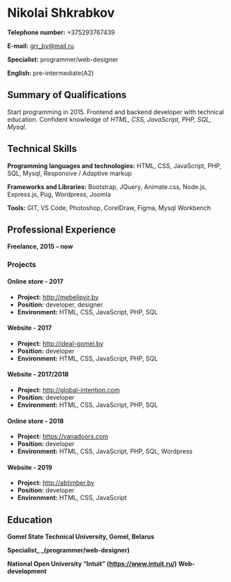 # Nikolai Shkrabkov

**Telephone number:** +375293767439

**E-mail:** grr_by@mail.ru	

**Specialist:** programmer/web-designer

**English:** pre-intermediate(A2)

## Summary of Qualifications
 	
Start programming in 2015. Frontend and backend developer with technical education. Confident knowledge of *HTML, CSS, JavaScript, PHP, SQL, Mysql*.

## Technical Skills

**Programming languages and technologies:** HTML, CSS, JavaScript, PHP, SQL, Mysql, Responsive / Adaptive markup

**Frameworks and Libraries:** Bootstrap, JQuery, Animate.css, Node.js, Express.js, Pug, Wordpress, Joomla

**Tools:** GIT, VS Code, Photoshop, CorelDraw, Figma, Mysql Workbench

## Professional Experience

**Freelance, 2015 – now**

### Projects

#### Online store - 2017
- **Project:** http://mebelipvir.by
- **Position:** developer, designer
- **Environment:** HTML, CSS, JavaScript, PHP, SQL

#### Website - 2017
- **Project:** http://ideal-gomel.by
- **Position:** developer
- **Environment:** HTML, CSS, JavaScript, PHP, SQL

#### Website - 2017/2018
- **Project:** http://global-intention.com
- **Position:** developer
- **Environment:** HTML, CSS, JavaScript, PHP, SQL

#### Online store - 2018 
- **Project:** https://vanadoors.com
- **Position:** developer
- **Environment:** HTML, CSS, JavaScript, PHP, SQL, Wordpress

#### Website - 2019
- **Project:** http://abtimber.by
- **Position:** developer
- **Environment:** HTML, CSS, JavaScript

## Education

**Gomel State Technical University, Gomel, Belarus**

**Specialist_ _(programmer/web-designer)**

**National Open University “Intuit” (https://www.intuit.ru/)**
**Web-development**
